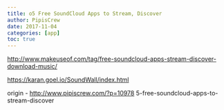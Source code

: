 ```yaml
---
title: o5 Free SoundCloud Apps to Stream, Discover
author: PipisCrew
date: 2017-11-04
categories: [app]
toc: true
---
```


http://www.makeuseof.com/tag/free-soundcloud-apps-stream-discover-download-music/

https://karan.goel.io/SoundWall/index.html

origin - http://www.pipiscrew.com/?p=10978 5-free-soundcloud-apps-to-stream-discover